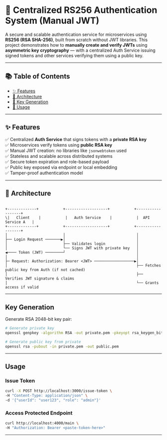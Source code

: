 # 🔐 Centralized RS256 Authentication System (Manual JWT)

A secure and scalable authentication service for microservices using **RS256 (RSA SHA-256)**, built from scratch without JWT libraries. This project demonstrates how to **manually create and verify JWTs** using **asymmetric key cryptography** — with a centralized Auth Service issuing signed tokens and other services verifying them using a public key.

---

## 📚 Table of Contents

- [✨ Features](#-features)
- [📐 Architecture](#-architecture)
- [🔐 Key Generation](#-key-generation)
- [🚀 Usage](#-usage)

---

## ✨ Features

✅ Centralized **Auth Service** that signs tokens with a **private RSA key**  
✅ Microservices verify tokens using **public RSA key**  
✅ Manual JWT creation: no libraries like `jsonwebtoken` used  
✅ Stateless and scalable across distributed systems  
✅ Secure token expiration and role-based payload  
✅ Public key exposed via endpoint or local embedding  
✅ Tamper-proof authentication model  

---

## 📐 Architecture

```

+-------------+           +-------------------+           +------------------+
\|   Client    |           |   Auth Service    |           |  API Service A   |
+-------------+           +-------------------+           +------------------+
│                         │                                │
├── Login Request ───────▶│                                │
│                         ├── Validates login              │
│                         └── Signs JWT with private key   │
◀──── Token (JWT) ────────┘                                │
│                                                          │
├─ Request: Authorization: Bearer <JWT> ──────────────────▶│
│                                                          ├── Fetches public key from Auth (if not cached)
│                                                          ├── Verifies JWT signature & claims
│                                                          └── Grants access if valid

````

---

## Key Generation

Generate RSA 2048-bit key pair:

```bash
# Generate private key
openssl genpkey -algorithm RSA -out private.pem -pkeyopt rsa_keygen_bits:2048

# Generate public key from private
openssl rsa -pubout -in private.pem -out public.pem

```

---

##  Usage


###  Issue Token

```bash
curl -X POST http://localhost:3000/issue-token \
-H "Content-Type: application/json" \
-d '{"userId": "user123", "role": "admin"}'
```

###  Access Protected Endpoint

```bash
curl http://localhost:4000/main \
-H "Authorization: Bearer <paste-token-here>"
```

---